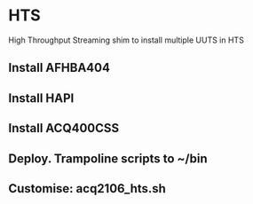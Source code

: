 # HTS
High Throughput Streaming shim to install multiple UUTS in HTS

## Install AFHBA404
## Install HAPI
## Install ACQ400CSS

## Deploy. Trampoline scripts to ~/bin
## Customise: acq2106_hts.sh

